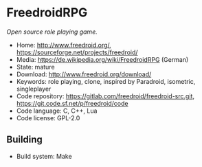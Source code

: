 # FreedroidRPG

_Open source role playing game._

- Home: http://www.freedroid.org/, https://sourceforge.net/projects/freedroid/
- Media: https://de.wikipedia.org/wiki/FreedroidRPG (German)
- State: mature
- Download: http://www.freedroid.org/download/
- Keywords: role playing, clone, inspired by Paradroid, isometric, singleplayer
- Code repository: https://gitlab.com/freedroid/freedroid-src.git, https://git.code.sf.net/p/freedroid/code
- Code language: C, C++, Lua
- Code license: GPL-2.0

## Building

- Build system: Make

